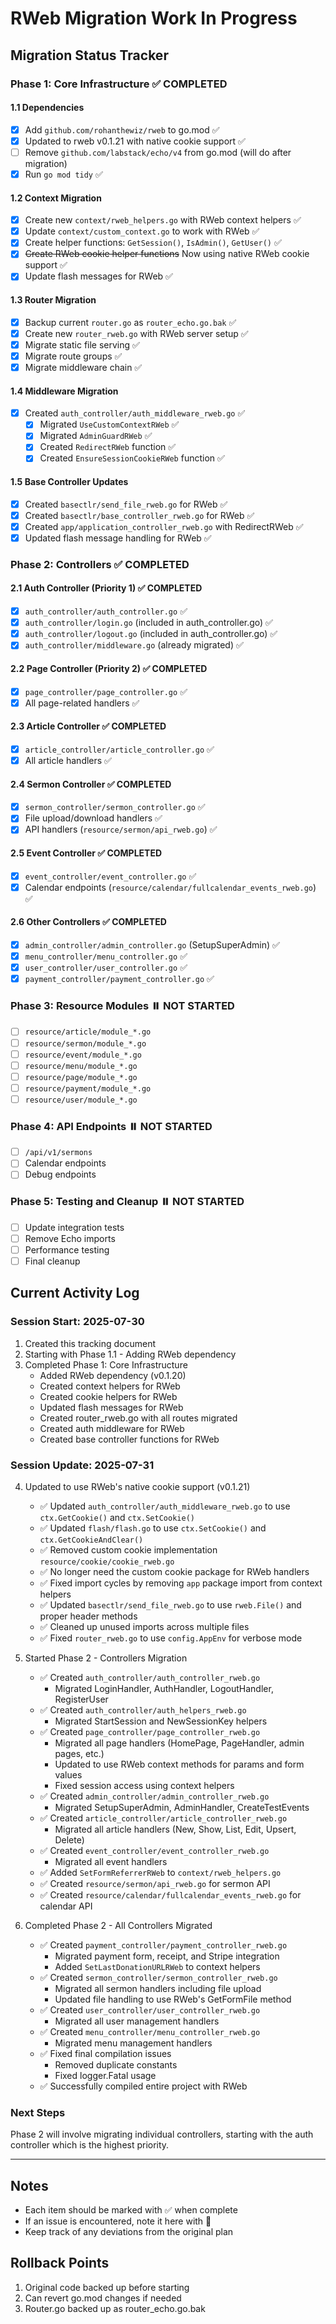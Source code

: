 # RWeb Migration Work In Progress

## Migration Status Tracker

### Phase 1: Core Infrastructure ✅ COMPLETED

#### 1.1 Dependencies
- [x] Add `github.com/rohanthewiz/rweb` to go.mod ✅
- [x] Updated to rweb v0.1.21 with native cookie support ✅
- [ ] Remove `github.com/labstack/echo/v4` from go.mod (will do after migration)
- [x] Run `go mod tidy` ✅

#### 1.2 Context Migration
- [x] Create new `context/rweb_helpers.go` with RWeb context helpers ✅
- [x] Update `context/custom_context.go` to work with RWeb ✅
- [x] Create helper functions: `GetSession()`, `IsAdmin()`, `GetUser()` ✅
- [x] ~~Create RWeb cookie helper functions~~ Now using native RWeb cookie support ✅
- [x] Update flash messages for RWeb ✅

#### 1.3 Router Migration
- [x] Backup current `router.go` as `router_echo.go.bak` ✅
- [x] Create new `router_rweb.go` with RWeb server setup ✅
- [x] Migrate static file serving ✅
- [x] Migrate route groups ✅
- [x] Migrate middleware chain ✅

#### 1.4 Middleware Migration
- [x] Created `auth_controller/auth_middleware_rweb.go` ✅
  - [x] Migrated `UseCustomContextRWeb` ✅
  - [x] Migrated `AdminGuardRWeb` ✅
  - [x] Created `RedirectRWeb` function ✅
  - [x] Created `EnsureSessionCookieRWeb` function ✅

#### 1.5 Base Controller Updates
- [x] Created `basectlr/send_file_rweb.go` for RWeb ✅
- [x] Created `basectlr/base_controller_rweb.go` for RWeb ✅
- [x] Created `app/application_controller_rweb.go` with RedirectRWeb ✅
- [x] Updated flash message handling for RWeb ✅

### Phase 2: Controllers ✅ COMPLETED

#### 2.1 Auth Controller (Priority 1) ✅ COMPLETED
- [x] `auth_controller/auth_controller.go` ✅
- [x] `auth_controller/login.go` (included in auth_controller.go) ✅
- [x] `auth_controller/logout.go` (included in auth_controller.go) ✅
- [x] `auth_controller/middleware.go` (already migrated) ✅

#### 2.2 Page Controller (Priority 2) ✅ COMPLETED
- [x] `page_controller/page_controller.go` ✅
- [x] All page-related handlers ✅

#### 2.3 Article Controller ✅ COMPLETED
- [x] `article_controller/article_controller.go` ✅
- [x] All article handlers ✅

#### 2.4 Sermon Controller ✅ COMPLETED
- [x] `sermon_controller/sermon_controller.go` ✅
- [x] File upload/download handlers ✅
- [x] API handlers (`resource/sermon/api_rweb.go`) ✅

#### 2.5 Event Controller ✅ COMPLETED
- [x] `event_controller/event_controller.go` ✅
- [x] Calendar endpoints (`resource/calendar/fullcalendar_events_rweb.go`) ✅

#### 2.6 Other Controllers ✅ COMPLETED
- [x] `admin_controller/admin_controller.go` (SetupSuperAdmin) ✅
- [x] `menu_controller/menu_controller.go` ✅
- [x] `user_controller/user_controller.go` ✅
- [x] `payment_controller/payment_controller.go` ✅

### Phase 3: Resource Modules ⏸️ NOT STARTED

- [ ] `resource/article/module_*.go`
- [ ] `resource/sermon/module_*.go`
- [ ] `resource/event/module_*.go`
- [ ] `resource/menu/module_*.go`
- [ ] `resource/page/module_*.go`
- [ ] `resource/payment/module_*.go`
- [ ] `resource/user/module_*.go`

### Phase 4: API Endpoints ⏸️ NOT STARTED

- [ ] `/api/v1/sermons`
- [ ] Calendar endpoints
- [ ] Debug endpoints

### Phase 5: Testing and Cleanup ⏸️ NOT STARTED

- [ ] Update integration tests
- [ ] Remove Echo imports
- [ ] Performance testing
- [ ] Final cleanup

## Current Activity Log

### Session Start: 2025-07-30

1. Created this tracking document
2. Starting with Phase 1.1 - Adding RWeb dependency
3. Completed Phase 1: Core Infrastructure
   - Added RWeb dependency (v0.1.20)
   - Created context helpers for RWeb
   - Created cookie helpers for RWeb  
   - Updated flash messages for RWeb
   - Created router_rweb.go with all routes migrated
   - Created auth middleware for RWeb
   - Created base controller functions for RWeb

### Session Update: 2025-07-31

4. Updated to use RWeb's native cookie support (v0.1.21)
   - ✅ Updated `auth_controller/auth_middleware_rweb.go` to use `ctx.GetCookie()` and `ctx.SetCookie()`
   - ✅ Updated `flash/flash.go` to use `ctx.SetCookie()` and `ctx.GetCookieAndClear()`
   - ✅ Removed custom cookie implementation `resource/cookie/cookie_rweb.go`
   - ✅ No longer need the custom cookie package for RWeb handlers
   - ✅ Fixed import cycles by removing `app` package import from context helpers
   - ✅ Updated `basectlr/send_file_rweb.go` to use `rweb.File()` and proper header methods
   - ✅ Cleaned up unused imports across multiple files
   - ✅ Fixed `router_rweb.go` to use `config.AppEnv` for verbose mode

5. Started Phase 2 - Controllers Migration
   - ✅ Created `auth_controller/auth_controller_rweb.go`
     - Migrated LoginHandler, AuthHandler, LogoutHandler, RegisterUser
   - ✅ Created `auth_controller/auth_helpers_rweb.go`
     - Migrated StartSession and NewSessionKey helpers
   - ✅ Created `page_controller/page_controller_rweb.go`
     - Migrated all page handlers (HomePage, PageHandler, admin pages, etc.)
     - Updated to use RWeb context methods for params and form values
     - Fixed session access using context helpers
   - ✅ Created `admin_controller/admin_controller_rweb.go`
     - Migrated SetupSuperAdmin, AdminHandler, CreateTestEvents
   - ✅ Created `article_controller/article_controller_rweb.go`
     - Migrated all article handlers (New, Show, List, Edit, Upsert, Delete)
   - ✅ Created `event_controller/event_controller_rweb.go`
     - Migrated all event handlers
   - ✅ Added `SetFormReferrerRWeb` to `context/rweb_helpers.go`
   - ✅ Created `resource/sermon/api_rweb.go` for sermon API
   - ✅ Created `resource/calendar/fullcalendar_events_rweb.go` for calendar API

6. Completed Phase 2 - All Controllers Migrated
   - ✅ Created `payment_controller/payment_controller_rweb.go`
     - Migrated payment form, receipt, and Stripe integration
     - Added `SetLastDonationURLRWeb` to context helpers
   - ✅ Created `sermon_controller/sermon_controller_rweb.go`
     - Migrated all sermon handlers including file upload
     - Updated file handling to use RWeb's GetFormFile method
   - ✅ Created `user_controller/user_controller_rweb.go`
     - Migrated all user management handlers
   - ✅ Created `menu_controller/menu_controller_rweb.go`
     - Migrated menu management handlers
   - ✅ Fixed final compilation issues
     - Removed duplicate constants
     - Fixed logger.Fatal usage
   - ✅ Successfully compiled entire project with RWeb
   
### Next Steps
Phase 2 will involve migrating individual controllers, starting with the auth controller which is the highest priority.

---

## Notes

- Each item should be marked with ✅ when complete
- If an issue is encountered, note it here with 🚨
- Keep track of any deviations from the original plan

## Rollback Points

1. Original code backed up before starting
2. Can revert go.mod changes if needed
3. Router.go backed up as router_echo.go.bak